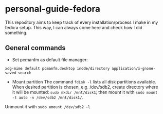 # personal-guide-fedora

This repository aims to keep track of every installation/process I make in my fedora setup. This way, I can always come here and check how I did something.

## General commands

- Set pcmanfm as default file manager:
```
xdg-mime default pcmanfm.desktop inode/directory application/x-gnome-saved-search
```

- Mount partition
The command ```fdisk -l``` lists all disk partitions available. When desired partition is chosen, e.g. /dev/sdb2, create directory where it will be mounted: ```sudo mkdir /mnt/disk1```; then mount it with ```sudo mount -t auto -v /dev/sdb2 /mnt/disk1/```.

Unmount it with ```sudo umount /dev/sdb2 -l```
